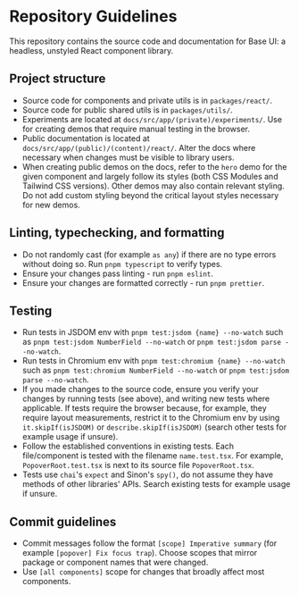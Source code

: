 # Repository Guidelines

This repository contains the source code and documentation for Base UI: a headless, unstyled React component library.

## Project structure

- Source code for components and private utils is in `packages/react/`.
- Source code for public shared utils is in `packages/utils/`.
- Experiments are located at `docs/src/app/(private)/experiments/`. Use for creating demos that require manual testing in the browser.
- Public documentation is located at `docs/src/app/(public)/(content)/react/`. Alter the docs where necessary when changes must be visible to library users.
- When creating public demos on the docs, refer to the `hero` demo for the given component and largely follow its styles (both CSS Modules and Tailwind CSS versions). Other demos may also contain relevant styling. Do not add custom styling beyond the critical layout styles necessary for new demos.

## Linting, typechecking, and formatting

- Do not randomly cast (for example `as any`) if there are no type errors without doing so. Run `pnpm typescript` to verify types.
- Ensure your changes pass linting - run `pnpm eslint`.
- Ensure your changes are formatted correctly - run `pnpm prettier`.

## Testing

- Run tests in JSDOM env with `pnpm test:jsdom {name} --no-watch` such as `pnpm test:jsdom NumberField --no-watch` or `pnpm test:jsdom parse --no-watch`.
- Run tests in Chromium env with `pnpm test:chromium {name} --no-watch` such as `pnpm test:chromium NumberField --no-watch` or `pnpm test:jsdom parse --no-watch`.
- If you made changes to the source code, ensure you verify your changes by running tests (see above), and writing new tests where applicable. If tests require the browser because, for example, they require layout measurements, restrict it to the Chromium env by using `it.skipIf(isJSDOM)` or `describe.skipIf(isJSDOM)` (search other tests for example usage if unsure).
- Follow the established conventions in existing tests. Each file/component is tested with the filename `name.test.tsx`. For example, `PopoverRoot.test.tsx` is next to its source file `PopoverRoot.tsx`.
- Tests use `chai`'s `expect` and Sinon's `spy()`, do not assume they have methods of other libraries' APIs. Search existing tests for example usage if unsure.

## Commit guidelines

- Commit messages follow the format `[scope] Imperative summary` (for example `[popover] Fix focus trap`). Choose scopes that mirror package or component names that were changed.
- Use `[all components]` scope for changes that broadly affect most components.
